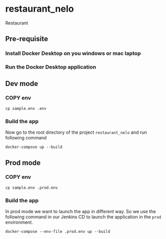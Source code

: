 # restaurant_nelo
Restaurant

## Pre-requisite
### Install Docker Desktop on you windows or mac laptop

### Run the Docker Desktop application

## Dev mode

### COPY env

`cp sample.env .env`

### Build the app
Now go to the root directory of the project `restaurant_nelo` and run following command

`docker-compose up --build`

## Prod mode

### COPY env

`cp sample.env .prod.env`

### Build the app
In prod mode we want to launch the app in different way. So we use the following command in our Jenkins CD to launch the application in the `prod` environment.

`docker-compose --env-file .prod.env up --build`
